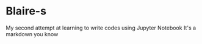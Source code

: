 # Blaire-s
My second attempt at learning to write codes using Jupyter Notebook
It's a markdown you know
